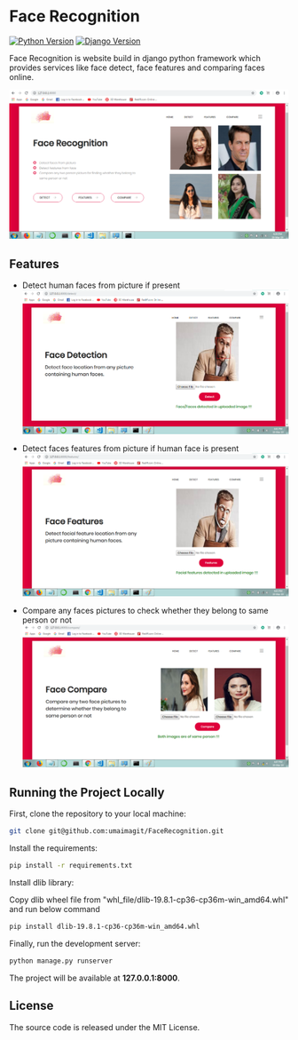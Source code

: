 # Face Recognition 

[![Python Version](https://img.shields.io/badge/python-3.6-brightgreen.svg)](https://python.org)
[![Django Version](https://img.shields.io/badge/django-2.1-brightgreen.svg)](https://djangoproject.com)

Face Recognition is website build in django python framework which provides services like face detect, face features and comparing faces online.

![Face Recognition Home Page](/screenshots/home.png)


## Features

* Detect human faces from picture if present
![Face Recognition Home Page](/screenshots/detect.png)


* Detect faces features from picture if human face is present
![Face Recognition Home Page](/screenshots/features.png)

* Compare any faces pictures to check whether they belong to same person or not
![Face Recognition Home Page](/screenshots/compare.png)


## Running the Project Locally

First, clone the repository to your local machine:

```bash
git clone git@github.com:umaimagit/FaceRecognition.git
```

Install the requirements:

```bash
pip install -r requirements.txt
```

Install dlib library:

Copy dlib wheel file from "whl_file/dlib-19.8.1-cp36-cp36m-win_amd64.whl" and run below command

```bash
pip install dlib-19.8.1-cp36-cp36m-win_amd64.whl
```

Finally, run the development server:

```bash
python manage.py runserver
```

The project will be available at **127.0.0.1:8000**.


## License

The source code is released under the MIT License.

